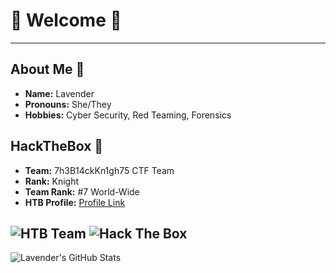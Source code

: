 # 💜 Welcome 💜
---
## About Me 💙 

- **Name:**       Lavender
- **Pronouns:**   She/They
- **Hobbies:**  Cyber Security, Red Teaming, Forensics

## HackTheBox 💚 

- **Team:**     7h3B14ckKn1gh75 CTF Team
- **Rank:**     Knight
- **Team Rank:**    #7 World-Wide
- **HTB Profile:** [Profile Link](https://app.hackthebox.com/profile/414033)

![HTB Team](https://www.hackthebox.com/badge/team/image/3804)
![Hack The Box](http://www.hackthebox.eu/badge/image/414033)
---

![Lavender's GitHub Stats](https://github-readme-stats.vercel.app/api?username=Lavender-exe&show_icons=true&theme=cobalt) 

